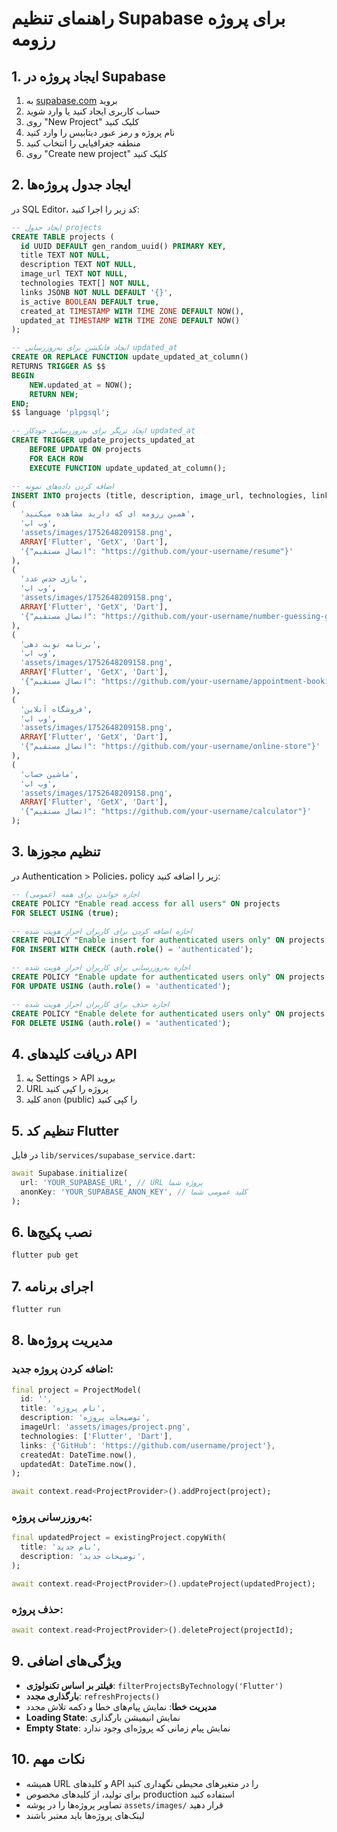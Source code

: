 # راهنمای تنظیم Supabase برای پروژه رزومه

## 1. ایجاد پروژه در Supabase

1. به [supabase.com](https://supabase.com) بروید
2. حساب کاربری ایجاد کنید یا وارد شوید
3. روی "New Project" کلیک کنید
4. نام پروژه و رمز عبور دیتابیس را وارد کنید
5. منطقه جغرافیایی را انتخاب کنید
6. روی "Create new project" کلیک کنید

## 2. ایجاد جدول پروژه‌ها

در SQL Editor، کد زیر را اجرا کنید:

```sql
-- ایجاد جدول projects
CREATE TABLE projects (
  id UUID DEFAULT gen_random_uuid() PRIMARY KEY,
  title TEXT NOT NULL,
  description TEXT NOT NULL,
  image_url TEXT NOT NULL,
  technologies TEXT[] NOT NULL,
  links JSONB NOT NULL DEFAULT '{}',
  is_active BOOLEAN DEFAULT true,
  created_at TIMESTAMP WITH TIME ZONE DEFAULT NOW(),
  updated_at TIMESTAMP WITH TIME ZONE DEFAULT NOW()
);

-- ایجاد فانکشن برای به‌روزرسانی updated_at
CREATE OR REPLACE FUNCTION update_updated_at_column()
RETURNS TRIGGER AS $$
BEGIN
    NEW.updated_at = NOW();
    RETURN NEW;
END;
$$ language 'plpgsql';

-- ایجاد تریگر برای به‌روزرسانی خودکار updated_at
CREATE TRIGGER update_projects_updated_at 
    BEFORE UPDATE ON projects 
    FOR EACH ROW 
    EXECUTE FUNCTION update_updated_at_column();

-- اضافه کردن داده‌های نمونه
INSERT INTO projects (title, description, image_url, technologies, links) VALUES
(
  'همین رزومه ای که دارید مشاهده میکنید',
  'وب اپ',
  'assets/images/1752648209158.png',
  ARRAY['Flutter', 'GetX', 'Dart'],
  '{"اتصال مستقیم": "https://github.com/your-username/resume"}'
),
(
  'بازی حدس عدد',
  'وب اپ',
  'assets/images/1752648209158.png',
  ARRAY['Flutter', 'GetX', 'Dart'],
  '{"اتصال مستقیم": "https://github.com/your-username/number-guessing-game"}'
),
(
  'برنامه نوبت دهی',
  'وب اپ',
  'assets/images/1752648209158.png',
  ARRAY['Flutter', 'GetX', 'Dart'],
  '{"اتصال مستقیم": "https://github.com/your-username/appointment-booking"}'
),
(
  'فروشگاه آنلاین',
  'وب اپ',
  'assets/images/1752648209158.png',
  ARRAY['Flutter', 'GetX', 'Dart'],
  '{"اتصال مستقیم": "https://github.com/your-username/online-store"}'
),
(
  'ماشین حساب',
  'وب اپ',
  'assets/images/1752648209158.png',
  ARRAY['Flutter', 'GetX', 'Dart'],
  '{"اتصال مستقیم": "https://github.com/your-username/calculator"}'
);
```

## 3. تنظیم مجوزها

در Authentication > Policies، policy زیر را اضافه کنید:

```sql
-- اجازه خواندن برای همه (عمومی)
CREATE POLICY "Enable read access for all users" ON projects
FOR SELECT USING (true);

-- اجازه اضافه کردن برای کاربران احراز هویت شده
CREATE POLICY "Enable insert for authenticated users only" ON projects
FOR INSERT WITH CHECK (auth.role() = 'authenticated');

-- اجازه به‌روزرسانی برای کاربران احراز هویت شده
CREATE POLICY "Enable update for authenticated users only" ON projects
FOR UPDATE USING (auth.role() = 'authenticated');

-- اجازه حذف برای کاربران احراز هویت شده
CREATE POLICY "Enable delete for authenticated users only" ON projects
FOR DELETE USING (auth.role() = 'authenticated');
```

## 4. دریافت کلیدهای API

1. به Settings > API بروید
2. URL پروژه را کپی کنید
3. کلید `anon` (public) را کپی کنید

## 5. تنظیم کد Flutter

در فایل `lib/services/supabase_service.dart`:

```dart
await Supabase.initialize(
  url: 'YOUR_SUPABASE_URL', // URL پروژه شما
  anonKey: 'YOUR_SUPABASE_ANON_KEY', // کلید عمومی شما
);
```

## 6. نصب پکیج‌ها

```bash
flutter pub get
```

## 7. اجرای برنامه

```bash
flutter run
```

## 8. مدیریت پروژه‌ها

### اضافه کردن پروژه جدید:
```dart
final project = ProjectModel(
  id: '',
  title: 'نام پروژه',
  description: 'توضیحات پروژه',
  imageUrl: 'assets/images/project.png',
  technologies: ['Flutter', 'Dart'],
  links: {'GitHub': 'https://github.com/username/project'},
  createdAt: DateTime.now(),
  updatedAt: DateTime.now(),
);

await context.read<ProjectProvider>().addProject(project);
```

### به‌روزرسانی پروژه:
```dart
final updatedProject = existingProject.copyWith(
  title: 'نام جدید',
  description: 'توضیحات جدید',
);

await context.read<ProjectProvider>().updateProject(updatedProject);
```

### حذف پروژه:
```dart
await context.read<ProjectProvider>().deleteProject(projectId);
```

## 9. ویژگی‌های اضافی

- **فیلتر بر اساس تکنولوژی**: `filterProjectsByTechnology('Flutter')`
- **بارگذاری مجدد**: `refreshProjects()`
- **مدیریت خطا**: نمایش پیام‌های خطا و دکمه تلاش مجدد
- **Loading State**: نمایش انیمیشن بارگذاری
- **Empty State**: نمایش پیام زمانی که پروژه‌ای وجود ندارد

## 10. نکات مهم

- همیشه URL و کلیدهای API را در متغیرهای محیطی نگهداری کنید
- برای تولید، از کلیدهای مخصوص production استفاده کنید
- تصاویر پروژه‌ها را در پوشه `assets/images/` قرار دهید
- لینک‌های پروژه‌ها باید معتبر باشند
